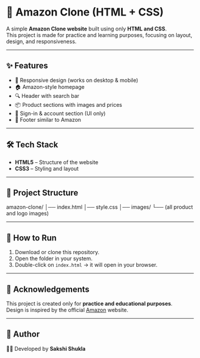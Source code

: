 # 🛒 Amazon Clone (HTML + CSS)

A simple **Amazon Clone website** built using only **HTML and CSS**.  
This project is made for practice and learning purposes, focusing on layout, design, and responsiveness.

---

## ✨ Features
- 📱 Responsive design (works on desktop & mobile)  
- 🏠 Amazon-style homepage  
- 🔍 Header with search bar  
- 📦 Product sections with images and prices  
- 👤 Sign-in & account section (UI only)  
- 📑 Footer similar to Amazon  

---

## 🛠️ Tech Stack
- **HTML5** – Structure of the website  
- **CSS3** – Styling and layout  

---

## 📂 Project Structure
amazon-clone/
│── index.html
│── style.css
│── images/
    └── (all product and logo images)


---

## 🚀 How to Run
1. Download or clone this repository.  
2. Open the folder in your system.  
3. Double-click on `index.html` → it will open in your browser.  

---

## 🙌 Acknowledgements
This project is created only for **practice and educational purposes**.  
Design is inspired by the official [Amazon](https://www.amazon.com/) website.  

---

## 💙 Author
👩‍💻 Developed by **Sakshi Shukla**
